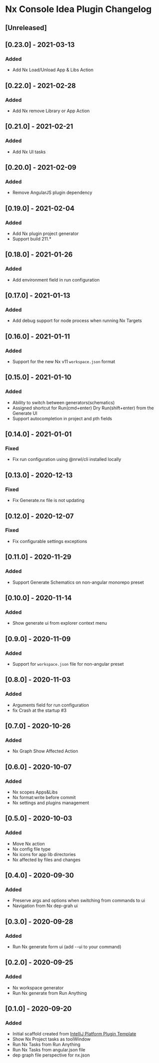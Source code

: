 <!-- Keep a Changelog guide -> https://keepachangelog.com -->

# Nx Console Idea Plugin Changelog
## [Unreleased]
## [0.23.0] - 2021-03-13
### Added
- Add Nx Load/Unload App & Libs Action
## [0.22.0] - 2021-02-28
### Added
- Add Nx remove Library or App Action
## [0.21.0] - 2021-02-21
### Added
- Add Nx UI tasks
## [0.20.0] - 2021-02-09
### Added
- Remove AngularJS plugin dependency
## [0.19.0] - 2021-02-04
### Added
- Add Nx plugin project generator
- Support build 211.*
## [0.18.0] - 2021-01-26
### Added
- Add environment field in run configuration
## [0.17.0] - 2021-01-13
### Added
- Add debug support for node process when running Nx Targets
## [0.16.0] - 2021-01-11
### Added
- Support for the new Nx v11 `workspace.json` format
## [0.15.0] - 2021-01-10
### Added
- Ability to switch between generators(schematics)
- Assigned shortcut for Run(cmd+enter) Dry Run(shift+enter) from the Generate UI
- Support autocompletion in project and pth fields
## [0.14.0] - 2021-01-01
### Fixed
- Fix run configuration using @nrwl/cli installed locally
## [0.13.0] - 2020-12-13
### Fixed
- Fix Generate.nx file is not updating
## [0.12.0] - 2020-12-07
### Fixed
- Fix configurable settings exceptions
## [0.11.0] - 2020-11-29
### Added
- Support Generate Schematics on non-angular monorepo preset
## [0.10.0] - 2020-11-14
### Added
- Show generate ui from explorer context menu
## [0.9.0] - 2020-11-09
### Added
- Support for `workspace.json` file for non-angular preset
## [0.8.0] - 2020-11-03
### Added
- Arguments field for run configuration
- fix Crash at the startup #3
## [0.7.0] - 2020-10-26
### Added
- Nx Graph Show Affected Action
## [0.6.0] - 2020-10-07
### Added
- Nx scopes Apps&Libs
- Nx format:write before commit
- Nx settings and plugins management
## [0.5.0] - 2020-10-03
### Added
- Move Nx action
- Nx config file type
- Nx icons for app lib directories
- Nx affected by files and changes
## [0.4.0] - 2020-09-30
### Added
- Preserve args and options when switching from commands to ui
- Navigation from Nx dep-grah ui
## [0.3.0] - 2020-09-28
### Added
- Run Nx generate form ui (add --ui to your command)
## [0.2.0] - 2020-09-25
### Added
- Nx workspace generator
- Run Nx generate from Run Anything
## [0.1.0] - 2020-09-20
### Added
- Initial scaffold created from [IntelliJ Platform Plugin Template](https://github.com/JetBrains/intellij-platform-plugin-template)
- Show Nx Project tasks as toolWindow
- Run Nx Tasks from Run Anything
- Run Nx Tasks from angular.json file
- dep graph file perspective for nx.json

